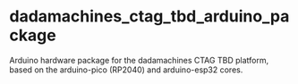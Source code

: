 # dadamachines_ctag_tbd_arduino_package
Arduino hardware package for the dadamachines CTAG TBD platform, based on the arduino-pico (RP2040) and arduino-esp32 cores.
